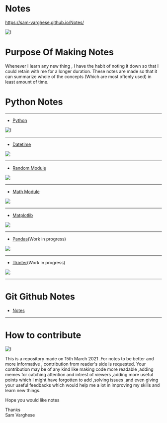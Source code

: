 # Notes<br>
https://sam-varghese.github.io/Notes/
 
 ![l](https://thumbs.gfycat.com/BasicNearBlackbuck-size_restricted.gif)
 
# Purpose Of Making Notes
 
 Whenever I learn any new thing , I have the habit of noting it down so that I could retain with me for a longer duration. These notes are made so that it can summarize whole of the concepts (Which are most oftenly used) in least amount of time. 

# Python Notes

****

- [Python](Python_Basics.md)

![l](https://www.ethans.co.in/wp-content/uploads/2020/03/course-inner.jpg)

****

- [Datetime](Datetime.md)

![](https://encrypted-tbn0.gstatic.com/images?q=tbn:ANd9GcTklKcuBRcggXKxnQgzZrwT-t1Ugh8vygn58Q&usqp=CAU)

****

- [Random Module](Random.md)

![](https://www.roulette17.com/images/random-number.gif)

****

- [Math Module](Math.md)

![](https://44aqyd1gir1l3zgqxe1m5r43-wpengine.netdna-ssl.com/wp-content/uploads/2020/05/metrics-gif.gif)

****

- [Matplotlib](Matplotlib.md)

![](https://matplotlib.org/devdocs/_static/logo2_compressed.svg)

****

- [Pandas](Pandas.md)(Work in progress)

![](https://upload.wikimedia.org/wikipedia/commons/thumb/e/ed/Pandas_logo.svg/1200px-Pandas_logo.svg.png)

****

- [Tkinter](Tkinter.md)(Work in progress)

![](https://data.whicdn.com/images/62282152/original.gif)

****

# Git Github Notes
  
 - [Notes](Git_Notes.md)

****

# How to contribute

 ![l](https://media4.giphy.com/media/3o7TKNjg8dxB5ysRnW/giphy.gif)

This is a repository made on 15th March 2021 .For notes to be better and more informative , contribution from reader's side is requested. Your contribution may be of any kind like making code more readable ,adding memes for catching attention and intrest of viewers ,adding more useful points which I might have forgotten to add ,solving issues ,and even giving your useful  feedbacks which would help me a lot in improving my skills and learn new things.

Hope you would like notes

Thanks<br>
Sam Varghese
